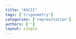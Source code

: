 ```yaml
---
title: "ASCII"
tags: ['trignometry']
categories: ['represntation']
authors: ['']
layout: single
---
```

